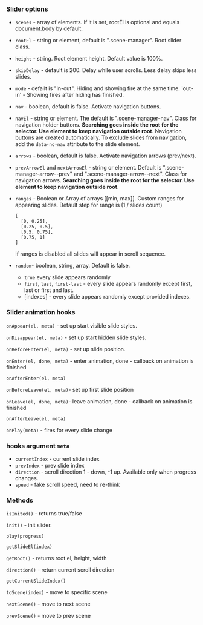 ### Slider options

- `scenes` - array of elements. If it is set, rootEl is optional and equals document.body by default. 
- `rootEl` - string or element, default is ".scene-manager". Root slider class.
- `height` - string. Root element height. Default value is 100%.

- `skipDelay` - default is 200. Delay while user scrolls. Less delay skips less slides.

- `mode` - defailt is "in-out". Hiding and showing fire at the same time. 'out-in' - Showing fires after hiding has finished.

- `nav` - boolean, default is false. Activate navigation buttons.
- `navEl` - string or element. The default is ".scene-manager-nav". Class for navigation holder buttons. **Searching goes inside the root for the selector. Use element to keep navigation outside root**.
  Navigation buttons are created automatically. To exclude slides from navigation, add the `data-no-nav` attribute to the slide element.

- `arrows` - boolean, default is false. Activate navigation arrows (prev/next).
- `prevArrowEl` and `nextArrowEl` - string or element. Default is ".scene-manager-arrow--prev" and ".scene-manager-arrow--next". Class for navigation arrows. **Searching goes inside the root for the selector. Use element to keep navigation outside root**.

- `ranges` - Boolean or Array of arrays [[min, max]]. Custom ranges for appearing slides. Default step for range is (1 / slides count)
  ```
  [
    [0, 0.25],
    [0.25, 0.5],
    [0.5, 0.75],
    [0.75, 1]
  ]
  ```
  If ranges is disabled all slides will appear in scroll sequence.
  
- `random`- boolean, string, array. Default is false.
  - `true` every slide appears randomly
  - `first`, `last`, `first-last` - every slide appears randomly except first, last or first and last.
  - [indexes] - every slide appears randomly except provided indexes.


### Slider animation hooks

`onAppear(el, meta)` - set up start visible slide styles.

`onDisappear(el, meta)` - set up start hidden slide styles.

`onBeforeEnter(el, meta)` - set up slide position.

`onEnter(el, done, meta)` - enter animation, done - callback on animation is finished

`onAfterEnter(el, meta)`

`onBeforeLeave(el, meta)`- set up first slide position

`onLeave(el, done, meta)`- leave animation, done - callback on animation is finished

`onAfterLeave(el, meta)`

`onPlay(meta)` - fires for every slide change

### hooks argument `meta`

- `currentIndex` - current slide index
- `prevIndex` - prev slide index
- `direction` - scroll direction 1 - down, -1 up. Available only when progress changes.
- `speed` - fake scroll speed, need to re-think

### Methods

`isInited()` - returns true/false

`init()` - init slider.

`play(progress)`

`getSlideEl(index)`

`getRoot()` - returns root el, height, width

`direction()` - return current scroll direction

`getCurrentSlideIndex()`

`toScene(index)` - move to specific scene

`nextScene()` - move to next scene

`prevScene()` - move to prev scene
